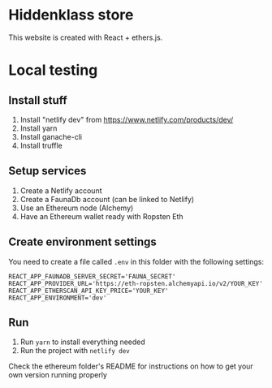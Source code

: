 # Hiddenklass store

This website is created with React + ethers.js.

# Local testing

## Install stuff
1. Install "netlify dev" from https://www.netlify.com/products/dev/
1. Install yarn
1. Install ganache-cli
1. Install truffle

## Setup services

1. Create a Netlify account
1. Create a FaunaDb account (can be linked to Netlify)
1. Use an Ethereum node (Alchemy)
1. Have an Ethereum wallet ready with Ropsten Eth

## Create environment settings

You need to create a file called `.env` in this folder with the following settings:

    REACT_APP_FAUNADB_SERVER_SECRET='FAUNA_SECRET'
    REACT_APP_PROVIDER_URL='https://eth-ropsten.alchemyapi.io/v2/YOUR_KEY'
    REACT_APP_ETHERSCAN_API_KEY_PRICE='YOUR_KEY'
    REACT_APP_ENVIRONMENT='dev'

## Run

1. Run `yarn` to install everything needed
1. Run the project with `netlify dev`

Check the ethereum folder's README for instructions on how to get your own version running properly